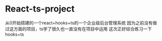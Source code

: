 # React-ts-project
从0开始搭建的一个react+hooks+ts的一个企业级后台管理系统
因为之前没有做过这方面的项目，ts学了很久也一直没有在项目中运用
这次正好综合练习一下hooks+ts
